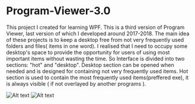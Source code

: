 # Program-Viewer-3.0

This project I created for learning WPF. This is a third version of Program Viewer, last version of which I developed around 2017-2018.
The main idea of these projects is to keep a desktop free from not very frequently used folders and files( items in one word). 
I realised that I need to occupy some desktop's space to provide the opportunity for users of using most important items without
wasting the time. So Interface is divided into two sections: "hot" and "desktop". Desktop section can be opened when needed and is
designed for containing not very frequently used items. Hot section is used to contain the most frequently used items(preffered exe), 
it is always visible ( if not overlayed by another programs ).

![Alt text](https://i.postimg.cc/PqxXXSsy/Screenshot-1.png "Optional title")
![Alt text](https://i.postimg.cc/pLkVMg7y/Screenshot-2.png "Optional title")
